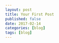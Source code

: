 ```yaml
---
layout: post
title: Your First Post
published: false
date: 2017-02-14
categories: [blog]
tags: [blog]
---
```

